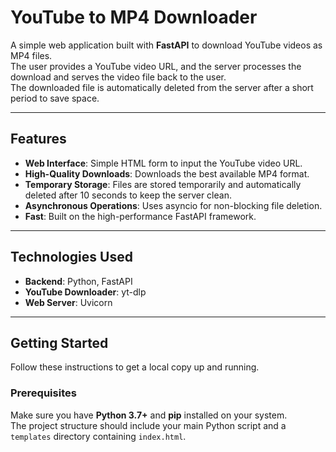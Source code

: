# YouTube to MP4 Downloader

A simple web application built with **FastAPI** to download YouTube videos as MP4 files.  
The user provides a YouTube video URL, and the server processes the download and serves the video file back to the user.  
The downloaded file is automatically deleted from the server after a short period to save space.

---

## Features
- **Web Interface**: Simple HTML form to input the YouTube video URL.  
- **High-Quality Downloads**: Downloads the best available MP4 format.  
- **Temporary Storage**: Files are stored temporarily and automatically deleted after 10 seconds to keep the server clean.  
- **Asynchronous Operations**: Uses asyncio for non-blocking file deletion.  
- **Fast**: Built on the high-performance FastAPI framework.  

---

## Technologies Used
- **Backend**: Python, FastAPI  
- **YouTube Downloader**: yt-dlp  
- **Web Server**: Uvicorn  

---

## Getting Started
Follow these instructions to get a local copy up and running.  

### Prerequisites
Make sure you have **Python 3.7+** and **pip** installed on your system.  
The project structure should include your main Python script and a `templates` directory containing `index.html`.  

